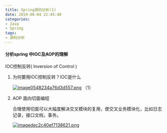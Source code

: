 ```yaml
---
title: Spring源码分析(1)
date: 2019-08-04 22:45:40
categories:
- Java
- Spring
tags:
- 源码分析
---
```

#### 分析spring 中IOC及AOP的理解

IOC控制反转( Inversion of Control )

1. 为何要用IOC控制反转？IOC是什么

   [![image0548234a76d3d557.png](http://blog.zhuangzexin.top:8082/images/2019/08/04/image0548234a76d3d557.png)](http://blog.zhuangzexin.top:8082/image/EV4) （1）

   [^1]: 上图基本上解释了IOC原理，IOC即通过依赖倒置原则（依赖注入），将bean交给spring管理，从而避免了每次使用bean时都需要new 一个对象的痛点。

   [依赖倒置原则]: https://www.zhihu.com/question/23277575/answer/169698662?hb_wx_block=0&amp;utm_source=wechat_session&amp;utm_medium=social&amp;utm_oi=551840056621449216	"依赖倒置原则"

   
<!--more-->
2. AOP 面向切面编程

   合理使用切面可以大幅度解决交叉模块的复用，使交叉业务模块化，比如日志记录，接口文档，事务。

   [![imagedec2c40ef7138621.png](http://blog.zhuangzexin.top:8082/images/2019/08/04/imagedec2c40ef7138621.png)](http://blog.zhuangzexin.top:8082/image/dKi)

   


